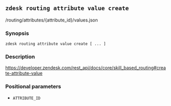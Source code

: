 ## `zdesk routing attribute value create`

/routing/attributes/{attribute_id}/values.json

### Synopsis

    zdesk routing attribute value create [ ... ]

### Description

https://developer.zendesk.com/rest_api/docs/core/skill_based_routing#create-attribute-value

### Positional parameters

* `ATTRIBUTE_ID`

